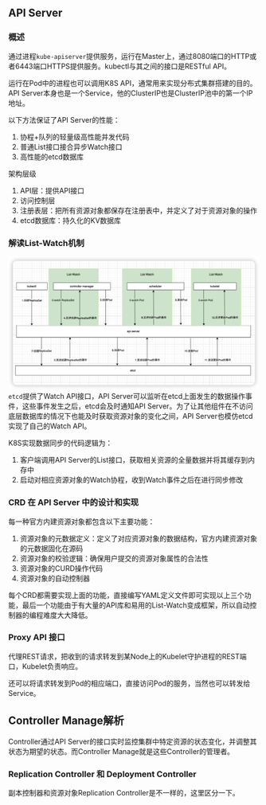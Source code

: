 ## API Server
### 概述
通过进程`kube-apiserver`提供服务，运行在Master上，通过8080端口的HTTP或者6443端口HTTPS提供服务。kubectl与其之间的接口是RESTful API。

运行在Pod中的进程也可以调用K8S API，通常用来实现分布式集群搭建的目的。API Server本身也是一个Service，他的ClusterIP也是ClusterIP池中的第一个IP地址。

以下方法保证了API Server的性能：
1. 协程+队列的轻量级高性能并发代码
2. 普通List接口接合异步Watch接口
3. 高性能的etcd数据库

架构层级
1. API层：提供API接口
2. 访问控制层
3. 注册表层：把所有资源对象都保存在注册表中，并定义了对于资源对象的操作
4. etcd数据库：持久化的KV数据库

### 解读List-Watch机制
![](5.%20核心组件的运行机制/Pasted%20image%2020220731201306.png)
`etcd`提供了Watch API接口，API Server可以监听在etcd上面发生的数据操作事件，这些事件发生之后，etcd会及时通知API Server。为了让其他组件在不访问底层数据库的情况下也能及时获取资源对象的变化之间，API Server也模仿etcd实现了自己的Watch API。

K8S实现数据同步的代码逻辑为：
1. 客户端调用API Server的List接口，获取相关资源的全量数据并将其缓存到内存中
2. 启动对相应资源对象的Watch协程，收到Watch事件之后在进行同步修改

### CRD 在 API Server 中的设计和实现
每一种官方内建资源对象都包含以下主要功能：
1. 资源对象的元数据定义：定义了对应资源对象的数据结构，官方内建资源对象的元数据固化在源码
2. 资源对象的校验逻辑：确保用户提交的资源对象属性的合法性
3. 资源对象的CURD操作代码
4. 资源对象的自动控制器

每个CRD都需要实现上面的功能，直接编写YAML定义文件即可实现以上三个功能，最后一个功能由于有大量的API库和易用的List-Watch变成框架，所以自动控制器的编程难度大大降低。

### Proxy API 接口
代理REST请求，把收到的请求转发到某Node上的Kubelet守护进程的REST端口，Kubelet负责响应。

还可以将请求转发到Pod的相应端口，直接访问Pod的服务，当然也可以转发给Service。

## Controller Manage解析
Controller通过API Server的接口实时监控集群中特定资源的状态变化，并调整其状态为期望的状态。而Controller Manage就是这些Controller的管理者。

### Replication Controller 和 Deployment Controller
副本控制器和资源对象Replication Controller是不一样的，这里区分一下。